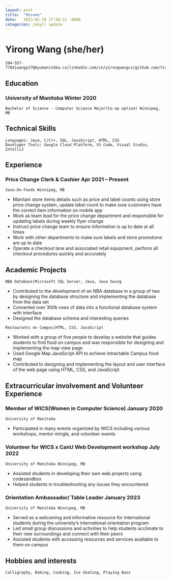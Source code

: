 ```yaml
---
layout: post
title:  "Resume"
date:   2023-02-28 17:50:22 -0600
categories: jekyll update
---
```


# Yirong Wang (she/her)

```
204-557-7784|wangy27@myumanitoba.ca|linkedin.com/in/yirongwangcs|github.com/YirongWangCS
```
## Education

### University of Manitoba Winter 2020

```
Bachelor of Science - Computer Science Major(Co-op option) Winnipeg, MB
```
## Technical Skills

```
Languages: Java, C/C++, SQL, JavaScript, HTML, CSS
Developer Tools: Google Cloud Platform, VS Code, Visual Studio, IntelliJ
```
## Experience

### Price Change Clerk & Cashier Apr 2021 – Present

```
Save-On-Foods Winnipeg, MB
```
- Maintain store items details such as price and label counts using store price change system, update label count to
    make sure customers have the correct item information on mobile app
- Work as team lead for the price change department and responsible for updating labels during weekly flyer change
- Instruct price change team to ensure information is up to date at all times
- Work with other departments to make sure labels and store promotions are up to date
- Operate a checkout lane and associated retail equipment, perform all checkout procedures quickly and accurately

## Academic Projects

```
NBA Database|Microsoft SQL Server, Java, Java Swing
```
- Contributed to the development of an NBA database in a group of two by designing the database structure and
    implementing the database from the data set
- Converted over 300k rows of data into a functional database system with interface
- Designed the database schema and interesting queries

```
Restaurants on Campus|HTML, CSS, JavaScript
```
- Worked with a group of five people to develop a website that guides students to find food on campus and was
    responsible for designing and implementing the map view page
- Used Google Map JavaScript API to achieve intractable Campus food map
- Contributed to designing and implementing the layout and user interface of the web page using HTML, CSS, and
    JavaScript

## Extracurricular involvement and Volunteer Experience

### Member of WICS(Women in Computer Science) January 2020

```
University of Manitoba
```
- Participated in many events organized by WICS including various workshops, mentor mingle, and volunteer events

### Volunteer for WICS x CanU Web Development workshop July 2022

```
University of Manitoba Winnipeg, MB
```
- Assisted students in developing their own web projects using codesandbox
- Helped students in troubleshooting any issues they encountered

### Orientation Ambassador/ Table Leader January 2023

```
University of Manitoba Winnipeg, MB
```
- Served as a welcoming and informative resource for international students during the university’s international
    orientation program
- Led small group discussions and activities to help students acclimate to their new surroundings and connect with
    their peers
- Assisted students with accessing resources and services available to them on campus

## Hobbies and interests

```
Calligraphy, Baking, Cooking, Ice Skating, Playing Bass
```

